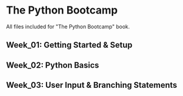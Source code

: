 # The Python Bootcamp
<p>All files included for "The Python Bootcamp" book.</p>

## Week_01: Getting Started & Setup

## Week_02: Python Basics

## Week_03: User Input & Branching Statements
